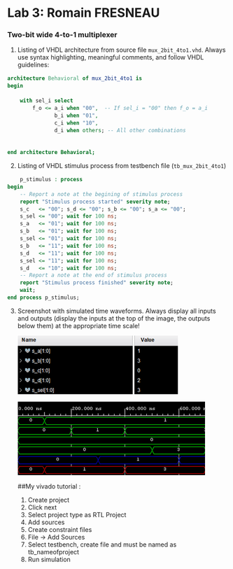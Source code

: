 # Lab 3: Romain FRESNEAU

### Two-bit wide 4-to-1 multiplexer

1. Listing of VHDL architecture from source file `mux_2bit_4to1.vhd`. Always use syntax highlighting, meaningful comments, and follow VHDL guidelines:

```vhdl
architecture Behavioral of mux_2bit_4to1 is
begin

    with sel_i select
        f_o <= a_i when "00",  -- If sel_i = "00" then f_o = a_i
               b_i when "01",
               c_i when "10",
               d_i when others; -- All other combinations


end architecture Behavioral;
```

2. Listing of VHDL stimulus process from testbench file (`tb_mux_2bit_4to1`) 

```vhdl
    p_stimulus : process
begin
    -- Report a note at the begining of stimulus process
    report "Stimulus process started" severity note;
    s_c   <= "00"; s_d <= "00"; s_b <= "00"; s_a <= "00";
    s_sel <= "00"; wait for 100 ns;
    s_a   <= "01"; wait for 100 ns;
    s_b   <= "01"; wait for 100 ns;
    s_sel <= "01"; wait for 100 ns;
    s_b   <= "11"; wait for 100 ns;
    s_d   <= "11"; wait for 100 ns;
    s_sel <= "11"; wait for 100 ns;
    s_d   <= "10"; wait for 100 ns;
    -- Report a note at the end of stimulus process
    report "Stimulus process finished" severity note;
    wait;
end process p_stimulus;
```

3. Screenshot with simulated time waveforms. Always display all inputs and outputs (display the inputs at the top of the image, the outputs below them) at the appropriate time scale!

   ![your figure](Value.PNG)
   
   ![your figure](Wave.PNG)
   
   
   ##My vivado tutorial :
   1. Create project
   2. Click next
   3. Select project type as RTL Project
   4. Add sources
   5. Create constraint files
   6. File -> Add Sources
   7. Select testbench, create file and must be named as tb_nameofproject
   8. Run simulation
   
